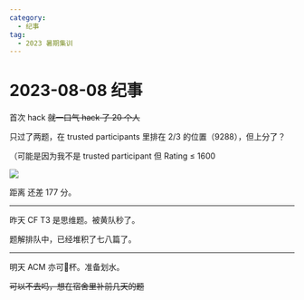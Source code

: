 ```yaml
---
category:
  - 纪事
tag:
  - 2023 暑期集训
---
```


# 2023-08-08 纪事

首次 hack ~~就一口气 hack 了 20 个人~~

只过了两题，在 trusted participants 里排在 2/3 的位置（9288），但上分了？

（可能是因为我不是 trusted participant 但 Rating ≤ 1600

<!-- more -->

![](http://zihanhu-blog.oss-cn-shanghai.aliyuncs.com/image/a4dab009d1baf6d7d7fbff0ac8045cb8.jpg)

距离 <codeforces-title title='pupil' /> 还差 177 分。

---

昨天 CF T3 是思维题。被黄队秒了。

题解排队中，已经堆积了七八篇了。

---

明天 ACM 亦可🚤杯。准备划水。

~~可以不去吗，想在宿舍里补前几天的题~~
